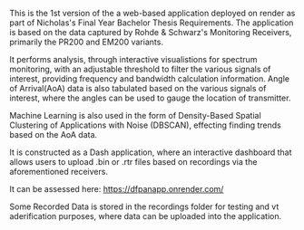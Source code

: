 This is the 1st version of the a web-based application deployed on render as part of Nicholas's Final Year Bachelor Thesis Requirements.
The application is based on the data captured by Rohde & Schwarz's Monitoring Receivers, primarily the PR200 and EM200 variants.

It performs analysis, through interactive visualistions for spectrum monitoring, with an adjustable threshold to filter the various signals of interest, providing frequency and bandwidth calculation information.
Angle of Arrival(AoA) data is also tabulated based on the various signals of interest, where the angles can be used to gauge the location of transmitter.

Machine Learning is also used in the form of Density-Based Spatial Clustering of Applications with Noise (DBSCAN), effecting finding trends based on the AoA data.

It is constructed as a Dash application, where an interactive dashboard that allows users to upload .bin or .rtr files based on recordings via the aforementioned receivers.

It can be assessed here: https://dfpanapp.onrender.com/

Some Recorded Data is stored in the recordings folder for testing and vt aderification purposes, where data can be uploaded into the application.

